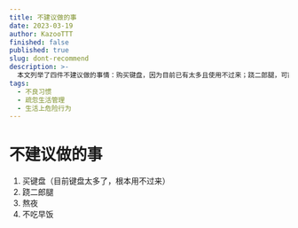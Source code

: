 ```yaml
---
title: 不建议做的事
date: 2023-03-19
author: KazooTTT
finished: false
published: true
slug: dont-recommend
description: >-
  本文列举了四件不建议做的事情：购买键盘，因为目前已有太多且使用不过来；跷二郎腿，可能对身体健康不利；熬夜，影响睡眠质量和身体健康；不吃早饭，可能导致营养不均衡和能量不足。建议读者避免这些行为，以维护健康的生活方式。
tags:
  - 不良习惯
  - 疏忽生活管理
  - 生活上危险行为
---
```


# 不建议做的事

1. 买键盘（目前键盘太多了，根本用不过来）
2. 跷二郎腿
3. 熬夜
4. 不吃早饭
